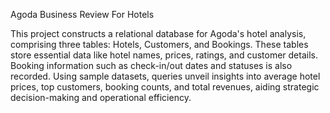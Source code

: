 Agoda Business Review For Hotels

This project constructs a relational database for Agoda's hotel analysis, comprising three tables: Hotels, Customers, and Bookings. These tables store essential data like hotel names, prices, ratings, and customer details. Booking information such as check-in/out dates and statuses is also recorded. Using sample datasets, queries unveil insights into average hotel prices, top customers, booking counts, and total revenues, aiding strategic decision-making and operational efficiency.
